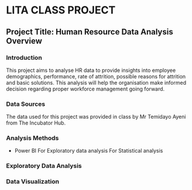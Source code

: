 # LITA CLASS PROJECT

## Project Title: Human Resource Data Analysis Overview

### Introduction
This project aims to analyse HR data to provide insights into employee demographics, performance, rate of attrition, possible reasons for attrition and basic solutions. This analysis will help the organisation make informed decision regarding proper workforce management going forward.



### Data Sources
The data used for this project was provided in class by Mr Temidayo Ayeni from The Incubator Hub.
### Analysis Methods
- Power BI
   For Exploratory data analysis
  For Statistical analysis
  

### Exploratory Data Analysis
### Data Visualization

